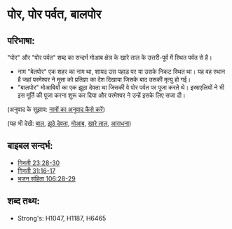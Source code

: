 # पोर, पोर पर्वत, बालपोर #

## परिभाषा: ##

"पोर" और "पोर पर्वत" शब्द का सन्दर्भ मोआब क्षेत्र के खारे ताल के उत्तरी-पूर्व में स्थित पर्वत से है।

* नाम "बेतपोर" एक शहर का नाम था, शायद उस पहाड़ पर या उसके निकट स्थित था। यह वह स्थान है जहां परमेश्वर ने मूसा को प्रतिज्ञा का देश दिखाया जिसके बाद उसकी मृत्यु हो गई।
* "बालपोर" मोआबियों का एक झूठा देवता था जिसकी वे पोर पर्वत पर पूजा करते थे। इस्राएलियों ने भी इस मूर्ति की पूजा करना शुरू कर दिया और परमेश्वर ने उन्हें इसके लिए सजा दी।

(अनुवाद के सुझाव: [नामों का अनुवाद कैसे करें](rc://en/ta/man/translate/translate-names))

(यह भी देखें: [बाल](../names/baal.md), [झूठे देवता](../kt/falsegod.md), [मोआब](../names/moab.md), [खारे ताल](../names/saltsea.md), [आराधना](../kt/worship.md))

## बाइबल सन्दर्भ: ##

* [गिनती 23:28-30](rc://en/tn/help/num/23/28)
* [गिनती 31:16-17](rc://en/tn/help/num/31/16)
* [भजन संहिता 106:28-29](rc://en/tn/help/psa/106/028)

## शब्द तथ्य: ##

* Strong's: H1047, H1187, H6465
